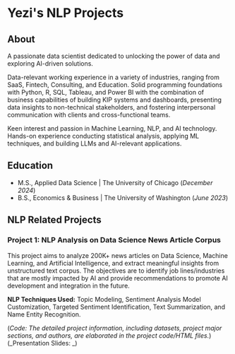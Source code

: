 # Yezi's NLP Projects

## About
A passionate data scientist dedicated to unlocking the power of data and exploring AI-driven solutions. 

Data-relevant working experience in a variety of industries, ranging from SaaS, Fintech, Consulting, and Education. Solid programming foundations with Python, R, SQL, Tableau, and Power BI with the combination of business capabilities of building KIP systems and dashboards, presenting data insights to non-technical stakeholders, and fostering interpersonal communication with clients and cross-functional teams.

Keen interest and passion in Machine Learning, NLP, and AI technology. Hands-on experience conducting statistical analysis, applying ML techniques, and building LLMs and AI-relevant applications.

## Education							       		
- M.S., Applied Data Science	| The University of Chicago (_December 2024_)	 			        		
- B.S., Economics & Business | The University of Washington (_June 2023_)

## NLP Related Projects
### Project 1: NLP Analysis on Data Science News Article Corpus
This project aims to analyze 200K+ news articles on Data Science, Machine Learning, and Artificial Intelligence, and extract meaningful insights from unstructured text corpus. The objectives are to identify job lines/industries that are mostly impacted by AI and provide recommendations to promote AI development and integration in the future. 

**NLP Techniques Used:**  Topic Modeling, Sentiment Analysis Model Customization, Targeted Sentiment Identification, Text Summarization, and Name Entity Recognition.

(_Code: The detailed project information, including datasets, project major sections, and authors, are elaborated in the project code/HTML files._)
(_Presentation Slides: _)
